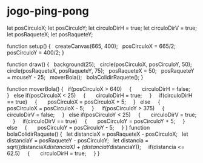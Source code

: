 # jogo-ping-pong

let posCirculoX;
let posCirculoY;
let circuloDirH = true;
let circuloDirV = true;
let posRaqueteX;
let posRaqueteY;

function setup()
{
  createCanvas(665, 400);
  posCirculoX = 665/2;
  posCirculoY = 400/2;
}

function draw()
{
  background(25);
  circle(posCirculoX, posCirculoY, 50);
  circle(posRaqueteX, posRaqueteY, 75);
  posRaqueteX = 50;
  posRaqueteY = mouseY - 25;
  moverBola();
  bolaColidirRaquete();
}

function moverBola()
{
  if(posCirculoX > 640)
    {
      circuloDirH = false;
    }
  else if(posCirculoX < 25)
    {
      circuloDirH = true;
    }
 
  if(circuloDirH == true)
    {
      posCirculoX = posCirculoX + 5;
    }
  else
    {
      posCirculoX = posCirculoX - 5;
    }
 
  if(posCirculoY > 375)
    {
      circuloDirV = false;
    }
  else if(posCirculoY < 25)
    {
      circuloDirV = true;
    }
 
  if(circuloDirV == true)
    {
      posCirculoY = posCirculoY + 5;
    }
  else
    {
      posCirculoY = posCirculoY - 5;
    }
}
function bolaColidirRaquete()
{
  let distanciaX = posRaqueteX - posCirculoX;
  let distanciaY = posRaqueteY - posCirculoY;
  let distancia = sqrt((distanciaX*distanciaX) + (distanciaY*distanciaY));
 
  if(distancia <= 62.5)
    {
      circuloDirH = true;
    }
}
